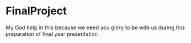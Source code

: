 # FinalProject
My God help in this because we need you glory to be with us during this preparation of final year presentation
